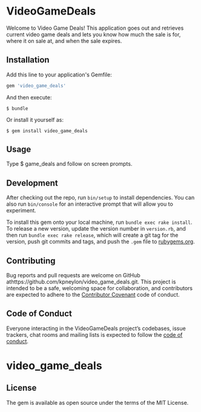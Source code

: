 # VideoGameDeals

Welcome to Video Game Deals! This application goes out and retrieves current video game deals and lets you know how much the sale is for, where it on sale at, and when the sale expires.

## Installation

Add this line to your application's Gemfile:

```ruby
gem 'video_game_deals'
```

And then execute:

    $ bundle

Or install it yourself as:

    $ gem install video_game_deals

## Usage

Type $ game_deals and follow on screen prompts.

## Development

After checking out the repo, run `bin/setup` to install dependencies. You can also run `bin/console` for an interactive prompt that will allow you to experiment.

To install this gem onto your local machine, run `bundle exec rake install`. To release a new version, update the version number in `version.rb`, and then run `bundle exec rake release`, which will create a git tag for the version, push git commits and tags, and push the `.gem` file to [rubygems.org](https://rubygems.org).

## Contributing

Bug reports and pull requests are welcome on GitHub athttps://github.com/kpneylon/video_game_deals.git. This project is intended to be a safe, welcoming space for collaboration, and contributors are expected to adhere to the [Contributor Covenant](http://contributor-covenant.org) code of conduct.

## Code of Conduct

Everyone interacting in the VideoGameDeals project’s codebases, issue trackers, chat rooms and mailing lists is expected to follow the [code of conduct](https://github.com/kpneylon/video_game_deals/blob/master/CODE_OF_CONDUCT.md).
# video_game_deals
## License
The gem is available as open source under the terms of the MIT License.